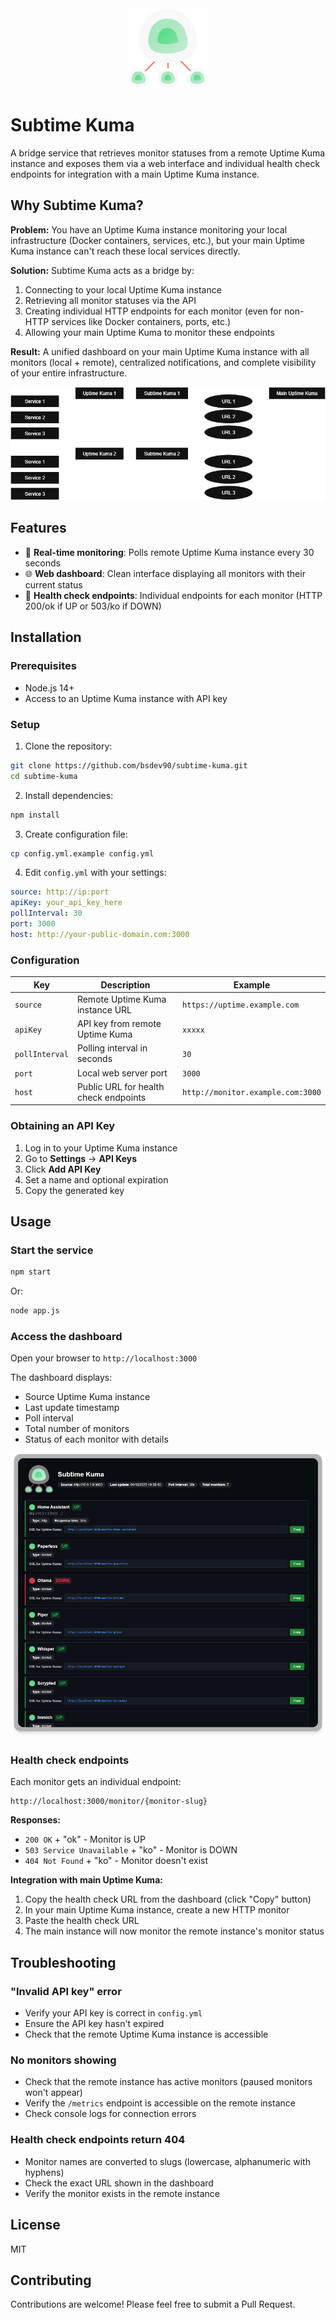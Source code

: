 <div align="center" width="100%">
    <img src="./public/logo.png" width="128" alt="" />
</div>

# Subtime Kuma

A bridge service that retrieves monitor statuses from a remote Uptime Kuma instance and exposes them via a web interface and individual health check endpoints for integration with a main Uptime Kuma instance.

## Why Subtime Kuma?

**Problem:** You have an Uptime Kuma instance monitoring your local infrastructure (Docker containers, services, etc.), but your main Uptime Kuma instance can't reach these local services directly.

**Solution:** Subtime Kuma acts as a bridge by:
1. Connecting to your local Uptime Kuma instance
2. Retrieving all monitor statuses via the API
3. Creating individual HTTP endpoints for each monitor (even for non-HTTP services like Docker containers, ports, etc.)
4. Allowing your main Uptime Kuma to monitor these endpoints

**Result:** A unified dashboard on your main Uptime Kuma instance with all monitors (local + remote), centralized notifications, and complete visibility of your entire infrastructure.

![Diagram](public/diagram.png)

## Features

- 🔄 **Real-time monitoring**: Polls remote Uptime Kuma instance every 30 seconds
- 🌐 **Web dashboard**: Clean interface displaying all monitors with their current status
- 🔗 **Health check endpoints**: Individual endpoints for each monitor (HTTP 200/ok if UP or 503/ko if DOWN)

## Installation

### Prerequisites

- Node.js 14+
- Access to an Uptime Kuma instance with API key

### Setup

1. Clone the repository:
```bash
git clone https://github.com/bsdev90/subtime-kuma.git
cd subtime-kuma
```

2. Install dependencies:
```bash
npm install
```

3. Create configuration file:
```bash
cp config.yml.example config.yml
```

4. Edit `config.yml` with your settings:
```yaml
source: http://ip:port
apiKey: your_api_key_here
pollInterval: 30
port: 3000
host: http://your-public-domain.com:3000
```

### Configuration

| Key | Description | Example |
|-----|-------------|---------|
| `source` | Remote Uptime Kuma instance URL | `https://uptime.example.com` |
| `apiKey` | API key from remote Uptime Kuma | `xxxxx` |
| `pollInterval` | Polling interval in seconds | `30` |
| `port` | Local web server port | `3000` |
| `host` | Public URL for health check endpoints | `http://monitor.example.com:3000` |

### Obtaining an API Key

1. Log in to your Uptime Kuma instance
2. Go to **Settings** → **API Keys**
3. Click **Add API Key**
4. Set a name and optional expiration
5. Copy the generated key

## Usage

### Start the service

```bash
npm start
```

Or:

```bash
node app.js
```

### Access the dashboard

Open your browser to `http://localhost:3000`

The dashboard displays:
- Source Uptime Kuma instance
- Last update timestamp
- Poll interval
- Total number of monitors
- Status of each monitor with details

![Dashboard](public/dashboard_screenshot.png)

### Health check endpoints

Each monitor gets an individual endpoint:

```
http://localhost:3000/monitor/{monitor-slug}
```

**Responses:**
- `200 OK` + "ok" - Monitor is UP
- `503 Service Unavailable` + "ko" - Monitor is DOWN
- `404 Not Found` + "ko" - Monitor doesn't exist

**Integration with main Uptime Kuma:**

1. Copy the health check URL from the dashboard (click "Copy" button)
2. In your main Uptime Kuma instance, create a new HTTP monitor
3. Paste the health check URL
4. The main instance will now monitor the remote instance's monitor status

## Troubleshooting

### "Invalid API key" error

- Verify your API key is correct in `config.yml`
- Ensure the API key hasn't expired
- Check that the remote Uptime Kuma instance is accessible

### No monitors showing

- Check that the remote instance has active monitors (paused monitors won't appear)
- Verify the `/metrics` endpoint is accessible on the remote instance
- Check console logs for connection errors

### Health check endpoints return 404

- Monitor names are converted to slugs (lowercase, alphanumeric with hyphens)
- Check the exact URL shown in the dashboard
- Verify the monitor exists in the remote instance

## License

MIT

## Contributing

Contributions are welcome! Please feel free to submit a Pull Request.
